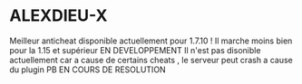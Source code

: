 # ALEXDIEU-X
Meilleur anticheat disponible actuellement pour 1.7.10 ! Il marche moins bien pour la 1.15 et supérieur
EN DEVELOPPEMENT
Il n'est pas disonible actuellement car a cause de certains cheats , le serveur peut crash a cause du plugin PB EN COURS DE RESOLUTION


